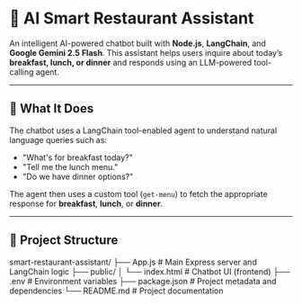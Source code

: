 # 🤖 AI Smart Restaurant Assistant

An intelligent AI-powered chatbot built with **Node.js**, **LangChain**, and **Google Gemini 2.5 Flash**. This assistant helps users inquire about today’s **breakfast, lunch, or dinner** and responds using an LLM-powered tool-calling agent.

---

## 🧠 What It Does

The chatbot uses a LangChain tool-enabled agent to understand natural language queries such as:

- "What's for breakfast today?"
- "Tell me the lunch menu."
- "Do we have dinner options?"

The agent then uses a custom tool (`get-menu`) to fetch the appropriate response for **breakfast**, **lunch**, or **dinner**.

---

## 📁 Project Structure

smart-restaurant-assistant/
├── App.js # Main Express server and LangChain logic
├── public/
│ └── index.html # Chatbot UI (frontend)
├── .env # Environment variables
├── package.json # Project metadata and dependencies
└── README.md # Project documentation
